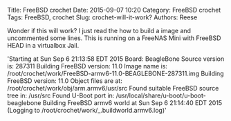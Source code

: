 Title: FreeBSD crochet 
Date: 2015-09-07 10:20
Category: FreeBSD crochet
Tags: FreeBSD, crochet
Slug: crochet-will-it-work?
Authors: Reese

Wonder if this will work? I just read the how to build a image and uncommented some lines. This is running on a FreeNAS Mini with FreeBSD HEAD in a virtualbox Jail.

'Starting at Sun Sep 6 21:13:58 EDT 2015
Board: BeagleBone
Source version is: 287311
Building FreeBSD version: 11.0
Image name is:
    /root/crochet/work/FreeBSD-armv6-11.0-BEAGLEBONE-287311.img
Building FreeBSD version: 11.0
Object files are at: /root/crochet/work/obj/arm.armv6/usr/src
Found suitable FreeBSD source tree in:
    /usr/src
Found U-Boot port in:
    /usr/local/share/u-boot/u-boot-beaglebone
Building FreeBSD armv6 world at Sun Sep 6 21:14:40 EDT 2015
    (Logging to /root/crochet/work/_.buildworld.armv6.log)'
